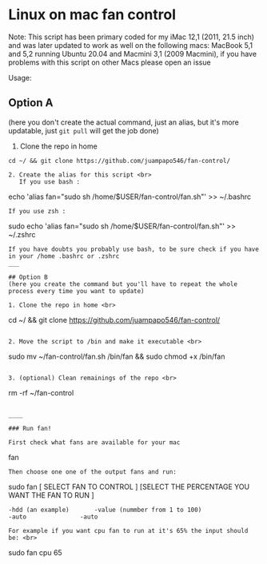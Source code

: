 # Linux on mac fan control
Note: This script has been  primary coded for my iMac 12,1 (2011, 21.5 inch) and was later updated to work as well on the following macs: MacBook 5,1 and 5,2 running Ubuntu 20.04 and Macmini 3,1 (2009 Macmini), if you have problems with this script on other Macs please open an issue

Usage:
## Option A 
(here you don't create the actual command, just an alias, but it's more updatable, just `git pull` will get the job done)


1. Clone the repo in home 
```
cd ~/ && git clone https://github.com/juampapo546/fan-control/

2. Create the alias for this script <br>
   If you use bash :

```
echo  'alias fan="sudo sh /home/$USER/fan-control/fan.sh"' >> ~/.bashrc
 ```
If you use zsh :
 ```
 sudo echo  'alias fan="sudo sh /home/$USER/fan-control/fan.sh"' >> ~/.zshrc
 ```
If you have doubts you probably use bash, to be sure check if you have in your /home .bashrc or .zshrc 
___

## Option B
(here you create the command but you'll have to repeat the whole process every time you want to update)

1. Clone the repo in home <br>
```
cd ~/ && git clone https://github.com/juampapo546/fan-control/
```

2. Move the script to /bin and make it executable <br>
``` 
sudo mv ~/fan-control/fan.sh /bin/fan && sudo chmod +x /bin/fan 
```

3. (optional) Clean remainings of the repo <br>
```
rm -rf ~/fan-control 
```

____

### Run fan!

First check what fans are available for your mac

```
fan
```
Then choose one one of the output fans and run:

``` 
sudo fan [ SELECT FAN TO CONTROL ] [SELECT THE PERCENTAGE YOU WANT THE FAN TO RUN ] 

	-hdd (an example)		-value (nummber from 1 to 100)  
	-auto				-auto 	 
```
For example if you want cpu fan to run at it's 65% the input should be: <br>

```
sudo fan cpu 65
```
